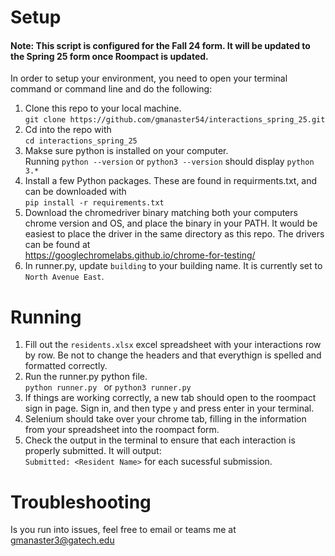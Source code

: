# Setup
#### Note: This script is configured for the Fall 24 form. It will be updated to the Spring 25 form once Roompact is updated.
In order to setup your environment, you need to open your terminal command or command line and do the following:
1. Clone this repo to your local machine. \
   ```git clone https://github.com/gmanaster54/interactions_spring_25.git ```
2. Cd into the repo with \
   ```cd interactions_spring_25```
4. Makse sure python is installed on your computer.  \
   Running ```python --version``` or ```python3 --version``` should display `python 3.*`
5. Install a few Python packages. These are found in requirments.txt, and can be downloaded with \
```pip install -r requirements.txt```
6. Download the chromedriver binary matching both your computers chrome version and OS, and place the binary in your PATH. It would be easiest to place the driver in the same directory as this repo. The drivers can be found at \
https://googlechromelabs.github.io/chrome-for-testing/
7. In runner.py, update `building` to your building name. It is currently set to `North Avenue East`.

# Running
1. Fill out the `residents.xlsx` excel spreadsheet with your interactions row by row. Be not to change the headers and that everythign is spelled and formatted correctly.
2. Run the runner.py python file. \
   ```python runner.py ``` or ```python3 runner.py```
3. If things are working correctly, a new tab should open to the roompact sign in page. Sign in, and then type `y` and press enter in your terminal.
4. Selenium should take over your chrome tab, filling in the information from your spreadsheet into the roompact form.
5. Check the output in the terminal to ensure that each interaction is properly submitted. It will output: \
``` Submitted: <Resident Name> ``` for each sucessful submission.  
# Troubleshooting
Is you run into issues, feel free to email or teams me at gmanaster3@gatech.edu
